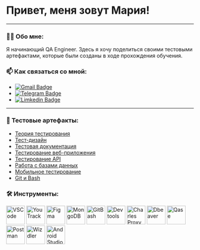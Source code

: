 # Привет, меня зовут Мария!

---

### 👨‍💻 Обо мне:

Я начинающий QA Engineer. Здесь я хочу поделиться своими тестовыми артефактами, которые были созданы в ходе прохождения обучения.

### 📫 Как связаться со мной: 
- [![Gmail Badge](https://img.shields.io/badge/Gmail-D14836?style=for-the-badge&logo=gmail&logoColor=white)](mailto:sarcasmary@gmail.com)
- [![Telegram Badge](https://img.shields.io/badge/Telegram-2CA5E0?style=for-the-badge&logo=telegram&logoColor=white)](https://t.me/Mary_Samuilova)
- [![Limkedin Badge](https://img.shields.io/badge/LinkedIn-0077B5?style=for-the-badge&logo=linkedin&logoColor=white)](https://www.linkedin.com/in/mariia-samuilova-3b844a354/)

---

### 📁 Тестовые артефакты:
- [Теория тестирования](https://github.com/sarcasmary/theory)
- [Тест-дизайн](https://github.com/sarcasmary/design)
- [Тестовая документация](https://github.com/sarcasmary/docs)
- [Тестирование веб-приложения](https://github.com/sarcasmary/web)
- [Тестирование API](https://github.com/sarcasmary/api)
- [Работа с базами данных](https://github.com/sarcasmary/database)
- [Мобильное тестирование](https://github.com/sarcasmary/mobile)
- [Git и Bash](https://github.com/sarcasmary/git_bash)

### 🛠 Инструменты:
<p align="left">
<img src="https://cdn.worldvectorlogo.com/logos/visual-studio-code-1.svg" title="VSCode" alt="VSCode" width="50" height="50"/>
<img src="https://cdn.worldvectorlogo.com/logos/yourtrack.svg" title="YouTrack" alt="YouTrack" width="50" height="50"/>
<img src="https://cdn.worldvectorlogo.com/logos/figma-icon.svg" title="Figma" alt="Figma" width="50" height="50"/> 
<img src="https://cdn.worldvectorlogo.com/logos/mongodb-icon-1.svg" title="MongoDB" alt="MongoDB" width="50" height="50"/>
<img src="https://cdn.worldvectorlogo.com/logos/git-bash.svg" title="GitBash" alt="GitBash" width="50" height="50"/>
<img src="https://d33wubrfki0l68.cloudfront.net/38b5c953a4667366685d55db55d057c86db1fc54/a0fdc/static/acae6b24d940347661ca901ea07f47c1/chrome-dev-logo-icon.png" title="Devtools" alt="Devtools" width="50" height="50"/>
<img src="https://user-images.githubusercontent.com/15472/41327135-e4bf090c-6eca-11e8-9b76-032e8e2b0707.png" title="Charles Proxy" alt="Charles Proxy" width="50" height="50"/>
<img src="https://avatars.githubusercontent.com/u/34743864?s=200&v=4" title="Dbeaver" alt="Dbeaver" width="50" height="50"/>
<img src="https://cdn-1.webcatalog.io/catalog/qase/qase-icon-unplated.png?v=1718683571396" title="Qase" alt="Qase" width="50" height="50"/>
<img src="https://cdn.worldvectorlogo.com/logos/postman.svg" title="Postman" alt="Postman" width="50" height="50"/>
<img src="https://lh3.googleusercontent.com/OJ9MppSwH9rKsQc0958jplweAl9I0dM5zDMWknso5NLGTvs0cBWuefFsZq32InrwOD2XYJsqnPX4oio1o32Oqbdhsw=s120" title="Wizdler" alt="Wizdler" width="50" height="50"/>
<img src="https://upload.wikimedia.org/wikipedia/commons/thumb/5/55/Android_Studio_Logo_%282023%29.svg/90px-Android_Studio_Logo_%282023%29.svg.png" title="Android Studio" alt="Android Studio" width="50" height="50"/>
</p>
